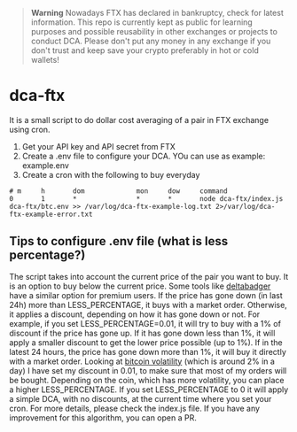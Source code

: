 > **Warning**
> Nowadays FTX has declared in bankruptcy, check for latest information. This repo is currently kept as public for learning purposes and possible reusability in other exchanges or projects to conduct DCA. Please don't put any money in any exchange if you don't trust and keep save your crypto preferably in hot or cold wallets!

# dca-ftx
It is a small script to do dollar cost averaging of a pair in FTX exchange using cron.

1. Get your API key and API secret from FTX
2. Create a .env file to configure your DCA. YOu can use as example: example.env
3. Create a cron with the following to buy everyday 

````
# m     h       dom             mon     dow     command
0       1       *               *       *       node dca-ftx/index.js dca-ftx/btc.env >> /var/log/dca-ftx-example-log.txt 2>/var/log/dca-ftx-example-error.txt
````

## Tips to configure .env file (what is less percentage?)
The script takes into account the current price of the pair you want to buy. It is an option to buy below the current price. Some tools like [deltabadger](https://deltabadger.com/) have a similar option for premium users.
If the price has gone down (in last 24h) more than LESS_PERCENTAGE, it buys with a market order. Otherwise, it applies a discount, depending on how it has gone down or not. For example, if you set LESS_PERCENTAGE=0.01, it will try to buy with a 1% of discount if the price has gone up. If it has gone down less than 1%, it will apply a smaller discount to get the lower price possible (up to 1%). If in the latest 24 hours, the price has gone down more than 1%, it will buy it directly with a market order.
Looking at [bitcoin volatility](https://www.buybitcoinworldwide.com/volatility-index/) (which is around 2% in a day) I have set my discount in 0.01, to make sure that most of my orders will be bought. Depending on the coin, which has more volatility, you can place a higher LESS_PERCENTAGE.
If you set LESS_PERCENTAGE to 0 it will apply a simple DCA, with no discounts, at the current time where you set your cron.
For more details, please check the index.js file. If you have any improvement for this algorithm, you can open a PR.

